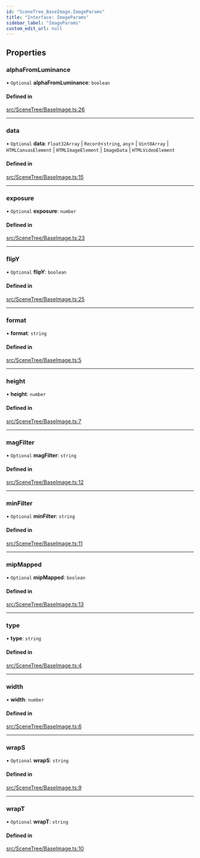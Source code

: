 ```yaml
---
id: "SceneTree_BaseImage.ImageParams"
title: "Interface: ImageParams"
sidebar_label: "ImageParams"
custom_edit_url: null
---
```




## Properties

### alphaFromLuminance

• `Optional` **alphaFromLuminance**: `boolean`

#### Defined in

[src/SceneTree/BaseImage.ts:26](https://github.com/ZeaInc/zea-engine/blob/8e646f8a8/src/SceneTree/BaseImage.ts#L26)

___

### data

• `Optional` **data**: `Float32Array` \| `Record`<`string`, `any`\> \| `Uint8Array` \| `HTMLCanvasElement` \| `HTMLImageElement` \| `ImageData` \| `HTMLVideoElement`

#### Defined in

[src/SceneTree/BaseImage.ts:15](https://github.com/ZeaInc/zea-engine/blob/8e646f8a8/src/SceneTree/BaseImage.ts#L15)

___

### exposure

• `Optional` **exposure**: `number`

#### Defined in

[src/SceneTree/BaseImage.ts:23](https://github.com/ZeaInc/zea-engine/blob/8e646f8a8/src/SceneTree/BaseImage.ts#L23)

___

### flipY

• `Optional` **flipY**: `boolean`

#### Defined in

[src/SceneTree/BaseImage.ts:25](https://github.com/ZeaInc/zea-engine/blob/8e646f8a8/src/SceneTree/BaseImage.ts#L25)

___

### format

• **format**: `string`

#### Defined in

[src/SceneTree/BaseImage.ts:5](https://github.com/ZeaInc/zea-engine/blob/8e646f8a8/src/SceneTree/BaseImage.ts#L5)

___

### height

• **height**: `number`

#### Defined in

[src/SceneTree/BaseImage.ts:7](https://github.com/ZeaInc/zea-engine/blob/8e646f8a8/src/SceneTree/BaseImage.ts#L7)

___

### magFilter

• `Optional` **magFilter**: `string`

#### Defined in

[src/SceneTree/BaseImage.ts:12](https://github.com/ZeaInc/zea-engine/blob/8e646f8a8/src/SceneTree/BaseImage.ts#L12)

___

### minFilter

• `Optional` **minFilter**: `string`

#### Defined in

[src/SceneTree/BaseImage.ts:11](https://github.com/ZeaInc/zea-engine/blob/8e646f8a8/src/SceneTree/BaseImage.ts#L11)

___

### mipMapped

• `Optional` **mipMapped**: `boolean`

#### Defined in

[src/SceneTree/BaseImage.ts:13](https://github.com/ZeaInc/zea-engine/blob/8e646f8a8/src/SceneTree/BaseImage.ts#L13)

___

### type

• **type**: `string`

#### Defined in

[src/SceneTree/BaseImage.ts:4](https://github.com/ZeaInc/zea-engine/blob/8e646f8a8/src/SceneTree/BaseImage.ts#L4)

___

### width

• **width**: `number`

#### Defined in

[src/SceneTree/BaseImage.ts:6](https://github.com/ZeaInc/zea-engine/blob/8e646f8a8/src/SceneTree/BaseImage.ts#L6)

___

### wrapS

• `Optional` **wrapS**: `string`

#### Defined in

[src/SceneTree/BaseImage.ts:9](https://github.com/ZeaInc/zea-engine/blob/8e646f8a8/src/SceneTree/BaseImage.ts#L9)

___

### wrapT

• `Optional` **wrapT**: `string`

#### Defined in

[src/SceneTree/BaseImage.ts:10](https://github.com/ZeaInc/zea-engine/blob/8e646f8a8/src/SceneTree/BaseImage.ts#L10)

